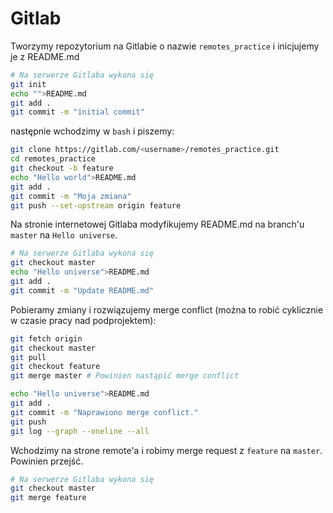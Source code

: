 # Gitlab

Tworzymy repozytorium na Gitlabie o nazwie `remotes_practice` i inicjujemy je z README.md
```bash
# Na serwerze Gitlaba wykona się
git init
echo "">README.md
git add .
git commit -m "initial commit"
```

następnie wchodzimy w `bash` i piszemy:
```bash
git clone https://gitlab.com/<username>/remotes_practice.git
cd remotes_practice
git checkout -b feature
echo "Hello world">README.md
git add .
git commit -m "Moja zmiana"
git push --set-upstream origin feature
```

Na stronie internetowej Gitlaba modyfikujemy README.md na branch'u `master` na `Hello universe`.

```bash
# Na serwerze Gitlaba wykona się
git checkout master
echo "Hello universe">README.md
git add .
git commit -m "Update README.md"
```

Pobieramy zmiany i rozwiązujemy merge conflict (można to robić cyklicznie w czasie pracy nad podprojektem):

```bash
git fetch origin
git checkout master
git pull
git checkout feature
git merge master # Powinien nastąpić merge conflict

echo "Hello universe">README.md
git add .
git commit -m "Naprawiono merge conflict."
git push
git log --graph --oneline --all 
```

Wchodzimy na strone remote'a i robimy merge request z `feature` na `master`. Powinien przejść.

```bash
# Na serwerze Gitlaba wykona się
git checkout master
git merge feature
```